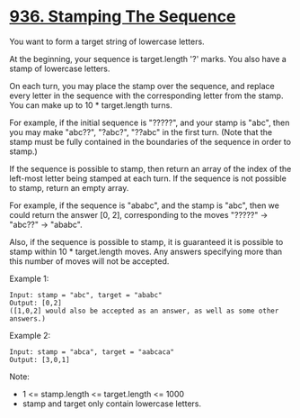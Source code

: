 # [936. Stamping The Sequence](https://leetcode.com/problems/stamping-the-sequence/)

You want to form a target string of lowercase letters.

At the beginning, your sequence is target.length '?' marks. You also have a stamp of lowercase letters.

On each turn, you may place the stamp over the sequence, and replace every letter in the sequence with the corresponding letter from the stamp. You can make up to 10 * target.length turns.

For example, if the initial sequence is "?????", and your stamp is "abc",  then you may make "abc??", "?abc?", "??abc" in the first turn. (Note that the stamp must be fully contained in the boundaries of the sequence in order to stamp.)

If the sequence is possible to stamp, then return an array of the index of the left-most letter being stamped at each turn. If the sequence is not possible to stamp, return an empty array.

For example, if the sequence is "ababc", and the stamp is "abc", then we could return the answer [0, 2], corresponding to the moves "?????" -> "abc??" -> "ababc".

Also, if the sequence is possible to stamp, it is guaranteed it is possible to stamp within 10 * target.length moves.  Any answers specifying more than this number of moves will not be accepted.

Example 1:

```text
Input: stamp = "abc", target = "ababc"
Output: [0,2]
([1,0,2] would also be accepted as an answer, as well as some other answers.)
```

Example 2:

```text
Input: stamp = "abca", target = "aabcaca"
Output: [3,0,1]
```

Note:

- 1 <= stamp.length <= target.length <= 1000
- stamp and target only contain lowercase letters.
